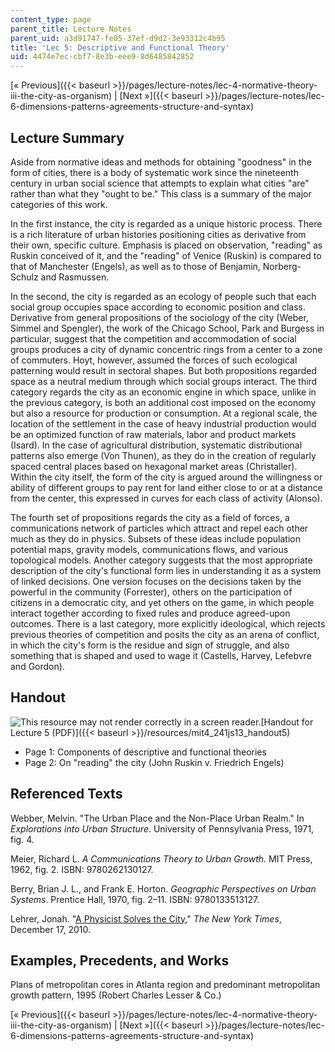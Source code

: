 ```yaml
---
content_type: page
parent_title: Lecture Notes
parent_uid: a3d91747-fe05-37ef-d9d2-3e93312c4b95
title: 'Lec 5: Descriptive and Functional Theory'
uid: 4474e7ec-cbf7-8e3b-eee9-8d6485842852
---
```


[« Previous]({{< baseurl >}}/pages/lecture-notes/lec-4-normative-theory-iii-the-city-as-organism) | [Next »]({{< baseurl >}}/pages/lecture-notes/lec-6-dimensions-patterns-agreements-structure-and-syntax)

Lecture Summary
---------------

Aside from normative ideas and methods for obtaining "goodness" in the form of cities, there is a body of systematic work since the nineteenth century in urban social science that attempts to explain what cities "are" rather than what they "ought to be." This class is a summary of the major categories of this work.

In the first instance, the city is regarded as a unique historic process. There is a rich literature of urban histories positioning cities as derivative from their own, specific culture. Emphasis is placed on observation, "reading" as Ruskin conceived of it, and the "reading" of Venice (Ruskin) is compared to that of Manchester (Engels), as well as to those of Benjamin, Norberg-Schulz and Rasmussen.

In the second, the city is regarded as an ecology of people such that each social group occupies space according to economic position and class. Derivative from general propositions of the sociology of the city (Weber, Simmel and Spengler), the work of the Chicago School, Park and Burgess in particular, suggest that the competition and accommodation of social groups produces a city of dynamic concentric rings from a center to a zone of commuters. Hoyt, however, assumed the forces of such ecological patterning would result in sectoral shapes. But both propositions regarded space as a neutral medium through which social groups interact. The third category regards the city as an economic engine in which space, unlike in the previous category, is both an additional cost imposed on the economy but also a resource for production or consumption. At a regional scale, the location of the settlement in the case of heavy industrial production would be an optimized function of raw materials, labor and product markets (Isard). In the case of agricultural distribution, systematic distributional patterns also emerge (Von Thunen), as they do in the creation of regularly spaced central places based on hexagonal market areas (Christaller). Within the city itself, the form of the city is argued around the willingness or ability of different groups to pay rent for land either close to or at a distance from the center, this expressed in curves for each class of activity (Alonso).

The fourth set of propositions regards the city as a field of forces, a communications network of particles which attract and repel each other much as they do in physics. Subsets of these ideas include population potential maps, gravity models, communications flows, and various topological models. Another category suggests that the most appropriate description of the city's functional form lies in understanding it as a system of linked decisions. One version focuses on the decisions taken by the powerful in the community (Forrester), others on the participation of citizens in a democratic city, and yet others on the game, in which people interact together according to fixed rules and produce agreed-upon outcomes. There is a last category, more explicitly ideological, which rejects previous theories of competition and posits the city as an arena of conflict, in which the city's form is the residue and sign of struggle, and also something that is shaped and used to wage it (Castells, Harvey, Lefebvre and Gordon).

Handout
-------

![This resource may not render correctly in a screen reader.](/images/inacessible.gif)[Handout for Lecture 5 (PDF)]({{< baseurl >}}/resources/mit4_241js13_handout5)

*   Page 1: Components of descriptive and functional theories
*   Page 2: On "reading" the city (John Ruskin v. Friedrich Engels)

Referenced Texts
----------------

Webber, Melvin. "The Urban Place and the Non-Place Urban Realm." In _Explorations into Urban Structure_. University of Pennsylvania Press, 1971, fig. 4.

Meier, Richard L. _A Communications Theory to Urban Growth._ MIT Press, 1962, fig. 2. ISBN: 9780262130127.

Berry, Brian J. L., and Frank E. Horton. _Geographic Perspectives on Urban Systems_. Prentice Hall, 1970, fig. 2–11. ISBN: 9780133513127.

Lehrer, Jonah. "[A Physicist Solves the City](http://www.nytimes.com/2010/12/19/magazine/19Urban_West-t.html)," _The New York Times_, December 17, 2010.

Examples, Precedents, and Works
-------------------------------

Plans of metropolitan cores in Atlanta region and predominant metropolitan growth pattern, 1995 (Robert Charles Lesser & Co.)

[« Previous]({{< baseurl >}}/pages/lecture-notes/lec-4-normative-theory-iii-the-city-as-organism) | [Next »]({{< baseurl >}}/pages/lecture-notes/lec-6-dimensions-patterns-agreements-structure-and-syntax)